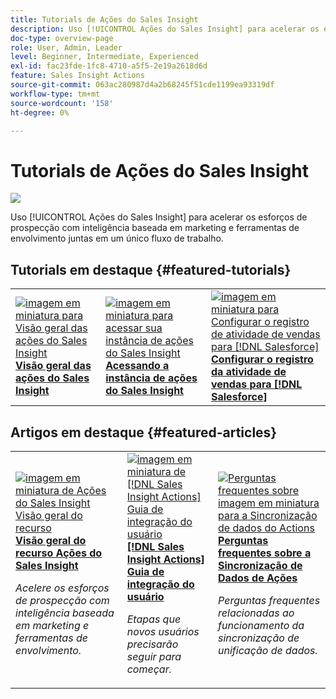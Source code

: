 ```yaml
---
title: Tutorials de Ações do Sales Insight
description: Uso [!UICONTROL Ações do Sales Insight] para acelerar os esforços de prospecção com inteligência baseada em marketing e ferramentas de envolvimento juntas em um único fluxo de trabalho.
doc-type: overview-page
role: User, Admin, Leader
level: Beginner, Intermediate, Experienced
exl-id: fac23fde-1fc8-4710-a5f5-2e19a2618d6d
feature: Sales Insight Actions
source-git-commit: 063ac280987d4a2b68245f51cde1199ea93319df
workflow-type: tm+mt
source-wordcount: '158'
ht-degree: 0%

---
```


# Tutorials de Ações do Sales Insight

![](assets/header.png)

Uso [!UICONTROL Ações do Sales Insight] para acelerar os esforços de prospecção com inteligência baseada em marketing e ferramentas de envolvimento juntas em um único fluxo de trabalho.

## Tutorials em destaque {#featured-tutorials}

<table style="table-layout:fixed">
<tr>
<td>
<a href="/help/sales-insight-actions/sales-insight-actions-overview.md"><img alt="imagem em miniatura para Visão geral das ações do Sales Insight" src="assets/sales-insight-actions-feature-overview-videothumb.png" /></a>
<div><a href="/help/sales-insight-actions/sales-insight-actions-overview.md"><strong>Visão geral das ações do Sales Insight</strong></a></div>
</td>
<td>
<a href="/help/sales-insight-actions/accessing-your-sales-insight-actions-instance.md"><img alt="imagem em miniatura para acessar sua instância de ações do Sales Insight" src="assets/accessing-your-sales-insight-actions-instance-videothumb.png" /></a>
<div><a href="/help/sales-insight-actions/accessing-your-sales-insight-actions-instance.md"><strong>Acessando a instância de ações do Sales Insight</strong></a></div>
</td>
<td>
<a href="/help/sales-insight-actions/configure-sales-activity-logging-to-salesforce.md"><img alt="imagem em miniatura para Configurar o registro de atividade de vendas para [!DNL Salesforce]" src="assets/configure-sales-activity-logging-to-salesforce-videothumb.png" /></a>
<div><a href="/help/sales-insight-actions/configure-sales-activity-logging-to-salesforce.md"><strong>Configurar o registro da atividade de vendas para [!DNL Salesforce]</strong></a></div>
</td>
</tr>
</table>

## Artigos em destaque {#featured-articles}

<table style="table-layout:fixed">
<tr>
<td>
<a href="https://experienceleague.adobe.com/docs/marketo/using/product-docs/marketo-sales-insight/actions/sales-insight-actions-feature-overview.html"><img alt="imagem em miniatura de Ações do Sales Insight Visão geral do recurso" src="assets/sales-insight-actions-feature-overview-thumb.png" /></a>
<div><a href="https://experienceleague.adobe.com/docs/marketo/using/product-docs/marketo-sales-insight/actions/sales-insight-actions-feature-overview.html"><strong>Visão geral do recurso Ações do Sales Insight</strong></a></div>
<p><em>Acelere os esforços de prospecção com inteligência baseada em marketing e ferramentas de envolvimento.</em></p>
</td>
<td>
<a href="https://experienceleague.adobe.com/docs/marketo/using/product-docs/marketo-sales-insight/actions/getting-started/sales-insight-actions-user-onboarding-checklist.html"><img alt="imagem em miniatura de [!DNL Sales Insight Actions] Guia de integração do usuário" src="assets/sales-insight-actions-user-onboarding-guide-thumb.png" /></a>
<div><a href="https://experienceleague.adobe.com/docs/marketo/using/product-docs/marketo-sales-insight/actions/getting-started/sales-insight-actions-user-onboarding-checklist.html"><strong>[!DNL Sales Insight Actions] Guia de integração do usuário</strong></a></div>
<p><em>Etapas que novos usuários precisarão seguir para começar.</em></p>
</td>
<td>
<a href="https://experienceleague.adobe.com/docs/marketo/using/product-docs/marketo-sales-insight/actions/admin/actions-data-sync-faq.html"><img alt="Perguntas frequentes sobre imagem em miniatura para a Sincronização de dados do Actions" src="assets/actions-data-sync-faq-thumb.png" /></a>
<div><a href="https://experienceleague.adobe.com/docs/marketo/using/product-docs/marketo-sales-insight/actions/admin/actions-data-sync-faq.html"><strong>Perguntas frequentes sobre a Sincronização de Dados de Ações</strong></a></div>
<p><em>Perguntas frequentes relacionadas ao funcionamento da sincronização de unificação de dados.</em></p>
</td>
</tr>
</table>
